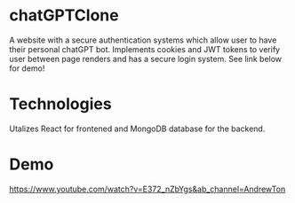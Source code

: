 # chatGPTClone

A website with a secure authentication systems which allow user to have their personal chatGPT bot. Implements cookies and JWT tokens to verify user between page renders and has a secure login system. See link below for demo!

# Technologies

Utalizes React for frontened and MongoDB database for the backend. 

# Demo

https://www.youtube.com/watch?v=E372_nZbYgs&ab_channel=AndrewTon

